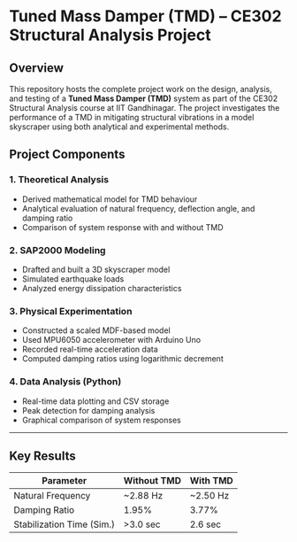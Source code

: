 # Tuned Mass Damper (TMD) – CE302 Structural Analysis Project

## Overview
This repository hosts the complete project work on the design, analysis, and testing of a **Tuned Mass Damper (TMD)** system as part of the CE302 Structural Analysis course at IIT Gandhinagar. The project investigates the performance of a TMD in mitigating structural vibrations in a model skyscraper using both analytical and experimental methods.



##  Project Components

### 1. **Theoretical Analysis**
- Derived mathematical model for TMD behaviour
- Analytical evaluation of natural frequency, deflection angle, and damping ratio
- Comparison of system response with and without TMD

### 2. **SAP2000 Modeling**
- Drafted and built a 3D skyscraper model
- Simulated earthquake loads
- Analyzed energy dissipation characteristics

### 3. **Physical Experimentation**
- Constructed a scaled MDF-based model
- Used MPU6050 accelerometer with Arduino Uno
- Recorded real-time acceleration data
- Computed damping ratios using logarithmic decrement

### 4. **Data Analysis (Python)**
- Real-time data plotting and CSV storage
- Peak detection for damping analysis
- Graphical comparison of system responses

---

## Key Results
| Parameter        | Without TMD | With TMD |
|------------------|-------------|----------|
| Natural Frequency| ~2.88 Hz    | ~2.50 Hz |
| Damping Ratio    | 1.95%       | 3.77%    |
| Stabilization Time (Sim.) | >3.0 sec | 2.6 sec |
